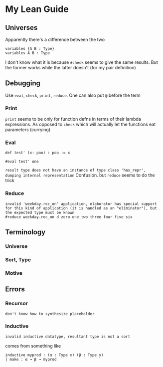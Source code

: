 # My Lean Guide


## Universes
Apparently there's a difference between the two
```
variables {A B : Type}
variables A B : Type
```
I don't know what it is because `#check` seems to give the same results. But the former works while the latter doesn't (for my pair definition)

## Debugging
Use `eval`, `check`, `print`, `reduce`. One can also put `@` before the term

### Print
`print` seems to be only for function defns in terms of their lambda expressions. As opposed to `check` which will actually let the functions eat parameters (currying)


### Eval
```
def test' (x: poo) : poo := x

#eval test' one
```

`result type does not have an instance of type class 'has_repr', dumping internal representation`
Confusion. but `reduce` seems to do the trick

### Reduce
```
invalid 'weekday.rec_on' application, elaborator has special support for this kind of application (it is handled as an "eliminator"), but the expected type must be known
#reduce weekday.rec_on d zero one two three four five six
```

## Terminology
### Universe
### Sort, Type
### Motive

## Errors


### Recursor
`don't know how to synthesize placeholder`


### Inductive 
```
invalid inductive datatype, resultant type is not a sort
```
comes from something like
```
inductive myprod : (α : Type x) (β : Type y)
| make : α → β → myprod 
```

